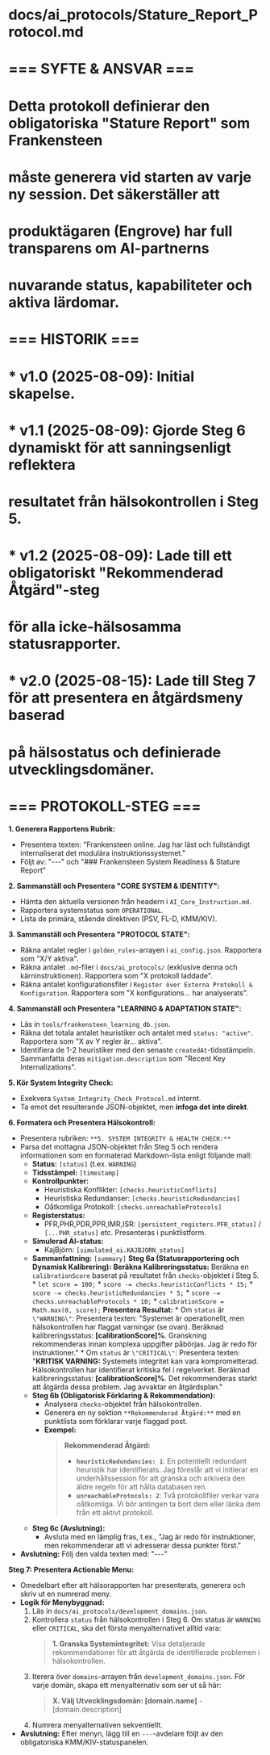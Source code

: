 # docs/ai_protocols/Stature_Report_Protocol.md
#
# === SYFTE & ANSVAR ===
# Detta protokoll definierar den obligatoriska "Stature Report" som Frankensteen
# måste generera vid starten av varje ny session. Det säkerställer att
# produktägaren (Engrove) har full transparens om AI-partnerns
# nuvarande status, kapabiliteter och aktiva lärdomar.
#
# === HISTORIK ===
# * v1.0 (2025-08-09): Initial skapelse.
# * v1.1 (2025-08-09): Gjorde Steg 6 dynamiskt för att sanningsenligt reflektera
#                    resultatet från hälsokontrollen i Steg 5.
# * v1.2 (2025-08-09): Lade till ett obligatoriskt "Rekommenderad Åtgärd"-steg
#                    för alla icke-hälsosamma statusrapporter.
# * v2.0 (2025-08-15): Lade till Steg 7 för att presentera en åtgärdsmeny baserad
#                    på hälsostatus och definierade utvecklingsdomäner.
#
# === PROTOKOLL-STEG ===

**1. Generera Rapportens Rubrik:**
   - Presentera texten: "Frankensteen online. Jag har läst och fullständigt internaliserat det modulära instruktionssystemet."
   - Följt av: "---" och "### Frankensteen System Readiness & Stature Report"

**2. Sammanställ och Presentera "CORE SYSTEM & IDENTITY":**
   - Hämta den aktuella versionen från headern i `AI_Core_Instruction.md`.
   - Rapportera systemstatus som `OPERATIONAL`.
   - Lista de primära, stående direktiven (PSV, FL-D, KMM/KIV).

**3. Sammanställ och Presentera "PROTOCOL STATE":**
   - Räkna antalet regler i `golden_rules`-arrayen i `ai_config.json`. Rapportera som "X/Y aktiva".
   - Räkna antalet `.md`-filer i `docs/ai_protocols/` (exklusive denna och kärninstruktionen). Rapportera som "X protokoll laddade".
   - Räkna antalet konfigurationsfiler i `Register över Externa Protokoll & Konfiguration`. Rapportera som "X konfigurations... har analyserats".

**4. Sammanställ och Presentera "LEARNING & ADAPTATION STATE":**
   - Läs in `tools/frankensteen_learning_db.json`.
   - Räkna det totala antalet heuristiker och antalet med `status: "active"`. Rapportera som "X av Y regler är... aktiva".
   - Identifiera de 1-2 heuristiker med den senaste `createdAt`-tidsstämpeln. Sammanfatta deras `mitigation.description` som "Recent Key Internalizations".

**5. Kör System Integrity Check:**
   - Exekvera `System_Integrity_Check_Protocol.md` internt.
   - Ta emot det resulterande JSON-objektet, men **infoga det inte direkt**.

**6. Formatera och Presentera Hälsokontroll:**
   - Presentera rubriken: `**5. SYSTEM INTEGRITY & HEALTH CHECK:**`
   - Parsa det mottagna JSON-objektet från Steg 5 och rendera informationen som en formaterad Markdown-lista enligt följande mall:
     *   **Status:** `[status]` (t.ex. `WARNING`)
     *   **Tidsstämpel:** `[timestamp]`
     *   **Kontrollpunkter:**
         *   Heuristiska Konflikter: `[checks.heuristicConflicts]`
         *   Heuristiska Redundanser: `[checks.heuristicRedundancies]`
         *   Oåtkomliga Protokoll: `[checks.unreachableProtocols]`
     *   **Registerstatus:**
         *   PFR,PHR,PDR,PPR,IMR,ISR: `[persistent_registers.PFR_status]` / `[...PHR_status]` etc. Presenteras i punktlistform.
     *   **Simulerad AI-status:**
         *   KajBjörn: `[simulated_ai.KAJBJORN_status]`
     *   **Sammanfattning:** `[summary]`
**Steg 6a (Statusrapportering och Dynamisk Kalibrering):**
    **Beräkna Kalibreringsstatus:** Beräkna en `calibrationScore` baserat på resultatet från `checks`-objektet i Steg 5.
    *   `let score = 100;`
    *   `score -= checks.heuristicConflicts * 15;`
    *   `score -= checks.heuristicRedundancies * 5;`
    *   `score -= checks.unreachableProtocols * 10;`
    *   `calibrationScore = Math.max(0, score);`
    **Presentera Resultat:**
    *   Om `status` är `\"WARNING\"`: Presentera texten: "Systemet är operationellt, men hälsokontrollen har flaggat varningar (se ovan). Beräknad kalibreringsstatus: **[calibrationScore]%**. Granskning rekommenderas innan komplexa uppgifter påbörjas. Jag är redo för instruktioner."
    *   Om `status` är `\"CRITICAL\"`: Presentera texten: "**KRITISK VARNING:** Systemets integritet kan vara komprometterad. Hälsokontrollen har identifierat kritiska fel i regelverket. Beräknad kalibreringsstatus: **[calibrationScore]%**. Det rekommenderas starkt att åtgärda dessa problem. Jag avvaktar en åtgärdsplan."
       - **Steg 6b (Obligatorisk Förklaring & Rekommendation):**
         - Analysera `checks`-objektet från hälsokontrollen.
         - Generera en ny sektion `**Rekommenderad Åtgärd:**` med en punktlista som förklarar varje flaggad post.
         - **Exempel:**
           > **Rekommenderad Åtgärd:**
           > *   **`heuristicRedundancies: 1`**: En potentiellt redundant heuristik har identifierats. Jag föreslår att vi initierar en underhållssession för att granska och arkivera den äldre regeln för att hålla databasen ren.
           > *   **`unreachableProtocols: 2`**: Två protokollfiler verkar vara oåtkomliga. Vi bör antingen ta bort dem eller länka dem från ett aktivt protokoll.
       - **Steg 6c (Avslutning):**
         - Avsluta med en lämplig fras, t.ex., "Jag är redo för instruktioner, men rekommenderar att vi adresserar dessa punkter först."
   - **Avslutning:** Följ den valda texten med: "---"

**Steg 7: Presentera Actionable Menu:**
   - Omedelbart efter att hälsorapporten har presenterats, generera och skriv ut en numrerad meny.
   - **Logik för Menybyggnad:**
     1.  Läs in `docs/ai_protocols/development_domains.json`.
     2.  Kontrollera `status` från hälsokontrollen i Steg 6. Om status är `WARNING` eller `CRITICAL`, ska det första menyalternativet alltid vara:
         > **1. Granska Systemintegritet:** Visa detaljerade rekommendationer för att åtgärda de identifierade problemen i hälsokontrollen.
     3.  Iterera över `domains`-arrayen från `development_domains.json`. För varje domän, skapa ett menyalternativ som ser ut så här:
         > **X. Välj Utvecklingsdomän: [domain.name]** - [domain.description]
     4.  Numrera menyalternativen sekventiellt.
   - **Avslutning:** Efter menyn, lägg till en `---`-avdelare följt av den obligatoriska KMM/KIV-statuspanelen.
